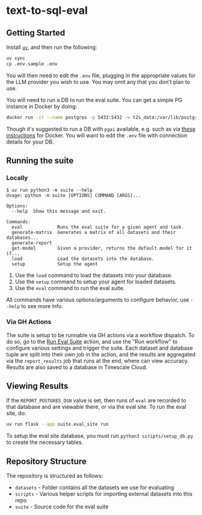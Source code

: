 # text-to-sql-eval

## Getting Started

Install [`uv`](https://docs.astral.sh/uv/), and then run the following:

```bash
uv sync
cp .env.sample .env
```

You will then need to edit the `.env` file, plugging in the appropriate values for
the LLM provider you wish to use. You may omit any that you don't plan to use.

You will need to run a DB to run the eval suite. You can get a simple PG instance
in Docker by doing:

```bash
docker run -it --name postgres -p 5432:5432 -v t2s_data:/var/lib/postgresql/data postgres:17
```

Though it's suggested to run a DB with `pgai` available, e.g. such as via
[these instructions](https://github.com/timescale/pgai/blob/main/docs/install_docker.md) for
Docker. You will want to edit the `.env` file with connection details for your DB.

## Running the suite

### Locally

```text
$ uv run python3 -m suite --help
Usage: python -m suite [OPTIONS] COMMAND [ARGS]...

Options:
  --help  Show this message and exit.

Commands:
  eval             Runs the eval suite for a given agent and task.
  generate-matrix  Generates a matrix of all datasets and their databases...
  generate-report
  get-model        Given a provider, returns the default model for it if...
  load             Load the datasets into the database.
  setup            Setup the agent
```

1. Use the `load` command to load the datasets into your database.
1. Use the `setup` command to setup your agent for loaded datasets.
1. Use the `eval` command to run the eval suite.

All commands have various options/arguments to configure behavior, use `--help` to see more info.

### Via GH Actions

The suite is setup to be runnable via GH actions via a workflow dispatch. To do so, go to the
[Run Eval Suite](https://github.com/timescale/text-to-sql-eval/actions/workflows/run.yml) action,
and use the "Run workflow" to configure various settings and trigger the suite. Each dataset and
database tuple are split into their own job in the action, and the results are aggregated via the
`report_results` job that runs at the end, where can view accuracy. Results are also saved to a
database in Timescale Cloud.

## Viewing Results

If the `REPORT_POSTGRES_DSN` value is set, then runs of `eval` are recorded to that database and
are viewable there, or via the eval site. To run the eval site, do:

```bash
uv run flask --app suite.eval_site run
```

To setup the eval site database, you must run `python3 scripts/setup_db.py` to create the necessary
tables.

## Repository Structure

The repository is structured as follows:

* `datasets` - Folder contains all the datasets we use for evaluating
* `scripts` - Various helper scripts for importing external datasets into this repo
* `suite` - Source code for the eval suite
